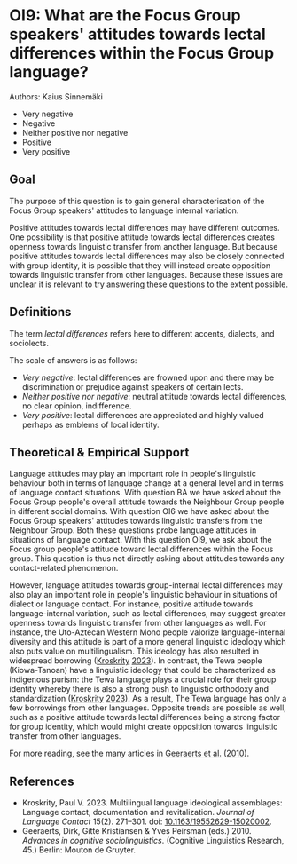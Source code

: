 # OI9: What are the Focus Group speakers' attitudes towards lectal differences within the Focus Group language?

Authors: Kaius Sinnemäki


- Very negative
- Negative
- Neither positive nor negative
- Positive
- Very positive

## Goal

The purpose of this question is to gain general characterisation of the Focus Group speakers' attitudes to language internal variation.

Positive attitudes towards lectal differences may have different outcomes. One possibility is that positive attitude towards lectal differences creates openness towards linguistic transfer from another language. But because positive attitudes towards lectal differences may also be closely connected with group identity, it is possible that they will instead create opposition towards linguistic transfer from other languages. Because these issues are unclear it is relevant to try answering these questions to the extent possible.


## Definitions

The term *lectal differences* refers here to different accents, dialects, and sociolects.

The scale of answers is as follows:
- *Very negative*: lectal differences are frowned upon and there may be discrimination or prejudice against speakers of certain lects.
- *Neither positive nor negative*: neutral attitude towards lectal differences, no clear opinion, indifference.
- *Very positive*: lectal differences are appreciated and highly valued perhaps as emblems of local identity.


## Theoretical & Empirical Support

Language attitudes may play an important role in people's linguistic behaviour both in terms of language change at a general level and in terms of language contact situations. With question BA we have asked about the Focus Group people's overall attitude towards the Neighbour Group people in different social domains. With question OI6 we have asked about the Focus Group speakers' attitudes towards linguistic transfers from the Neighbour Group. Both these questions probe language attitudes in situations of language contact. With this question OI9, we ask about the Focus group people's attitude toward lectal differences within the Focus group. This question is thus not directly asking about attitudes towards any contact-related phenomenon.

However, language attitudes towards group-internal lectal differences may also play an important role in people's linguistic behaviour in situations of dialect or language contact. For instance, positive attitude towards language-internal variation, such as lectal differences, may suggest greater openness towards linguistic transfer from other languages as well. For instance, the Uto-Aztecan Western Mono people valorize language-internal diversity and this attitude is part of a more general linguistic ideology which also puts value on multilingualism. This ideology has also resulted in widespread borrowing ([Kroskrity](#source-kroskrity_2023) [2023](#source-kroskrity_2023)). In contrast, the Tewa people (Kiowa-Tanoan) have a linguistic ideology that could be characterized as indigenous purism: the Tewa language plays a crucial role for their group identity whereby there is also a strong push to linguistic orthodoxy and standardization ([Kroskrity](#source-kroskrity_2023) [2023](#source-kroskrity_2023)). As a result, The Tewa language has only a few borrowings from other languages. Opposite trends are possible as well, such as a positive attitude towards lectal differences being a strong factor for group identity, which would might create opposition towards linguistic transfer from other languages.

For more reading, see the many articles in [Geeraerts et al.](#source-geeraerts_2010) ([2010](#source-geeraerts_2010)).


## References

- <a id="source-kroskrity_2023"> </a>Kroskrity, Paul V. 2023. Multilingual language ideological assemblages: Language contact, documentation and revitalization. _Journal of Language Contact_ 15(2). 271–301. doi: [10.1163/19552629-15020002](https://doi.org/10.1163/19552629-15020002).
- <a id="source-geeraerts_2010"> </a>Geeraerts, Dirk, Gitte Kristiansen & Yves Peirsman (eds.) 2010. _Advances in cognitive sociolinguistics_. (Cognitive Linguistics Research, 45.) Berlin: Mouton de Gruyter.
